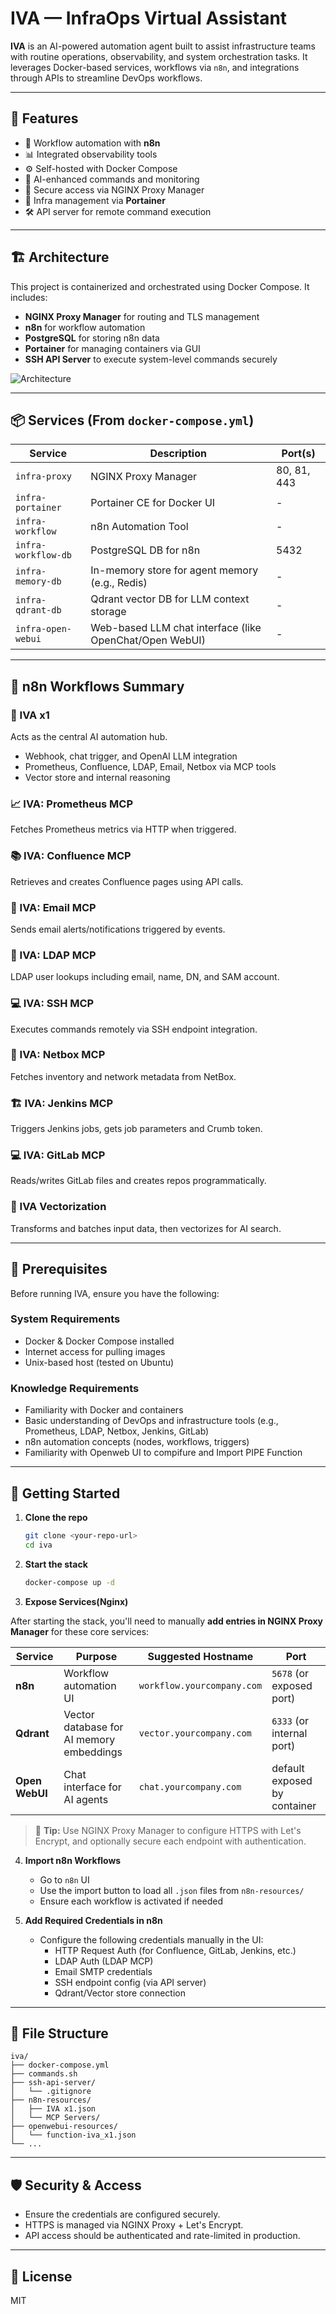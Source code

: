 
# IVA — InfraOps Virtual Assistant

**IVA** is an AI-powered automation agent built to assist infrastructure teams with routine operations, observability, and system orchestration tasks. It leverages Docker-based services, workflows via `n8n`, and integrations through APIs to streamline DevOps workflows.

---

## 🧰 Features

- 🔄 Workflow automation with **n8n**
- 📊 Integrated observability tools
- ⚙️ Self-hosted with Docker Compose
- 🧠 AI-enhanced commands and monitoring
- 🔐 Secure access via NGINX Proxy Manager
- 📂 Infra management via **Portainer**
- 🛠️ API server for remote command execution

---

## 🏗️ Architecture

This project is containerized and orchestrated using Docker Compose. It includes:

- **NGINX Proxy Manager** for routing and TLS management
- **n8n** for workflow automation
- **PostgreSQL** for storing n8n data
- **Portainer** for managing containers via GUI
- **SSH API Server** to execute system-level commands securely

![Architecture](images/IVA-web.png)


---

## 📦 Services (From `docker-compose.yml`)

| Service           | Description                          | Port(s)          |
|-------------------|--------------------------------------|------------------|
| `infra-proxy`     | NGINX Proxy Manager                  | 80, 81, 443      |
| `infra-portainer` | Portainer CE for Docker UI          | -                |
| `infra-workflow`  | n8n Automation Tool                 | -                |
| `infra-workflow-db` | PostgreSQL DB for n8n             | 5432             |
| `infra-memory-db`  | In-memory store for agent memory (e.g., Redis)          | -       |
| `infra-qdrant-db`  | Qdrant vector DB for LLM context storage                | -       |
| `infra-open-webui` | Web-based LLM chat interface (like OpenChat/Open WebUI) | -       |

---

## 🧪 n8n Workflows Summary

### 🔁 IVA x1
Acts as the central AI automation hub.
- Webhook, chat trigger, and OpenAI LLM integration
- Prometheus, Confluence, LDAP, Email, Netbox via MCP tools
- Vector store and internal reasoning

### 📈 IVA: Prometheus MCP
Fetches Prometheus metrics via HTTP when triggered.

### 📚 IVA: Confluence MCP
Retrieves and creates Confluence pages using API calls.

### 📧 IVA: Email MCP
Sends email alerts/notifications triggered by events.

### 👥 IVA: LDAP MCP
LDAP user lookups including email, name, DN, and SAM account.

### 💻 IVA: SSH MCP
Executes commands remotely via SSH endpoint integration.

### 🧮 IVA: Netbox MCP
Fetches inventory and network metadata from NetBox.

### 🏗️ IVA: Jenkins MCP
Triggers Jenkins jobs, gets job parameters and Crumb token.

### 💻 IVA: GitLab MCP
Reads/writes GitLab files and creates repos programmatically.

### 🧠 IVA Vectorization
Transforms and batches input data, then vectorizes for AI search.

---


## 🧠 Prerequisites

Before running IVA, ensure you have the following:

### System Requirements
- Docker & Docker Compose installed
- Internet access for pulling images
- Unix-based host (tested on Ubuntu)

### Knowledge Requirements
- Familiarity with Docker and containers
- Basic understanding of DevOps and infrastructure tools (e.g., Prometheus, LDAP, Netbox, Jenkins, GitLab)
- n8n automation concepts (nodes, workflows, triggers)
- Familiarity with Openweb UI to compifure and Import PIPE Function

---

## 🚀 Getting Started

1. **Clone the repo**
   ```bash
   git clone <your-repo-url>
   cd iva
   ```

2. **Start the stack**
   ```bash
   docker-compose up -d
   ```

3. **Expose Services(Nginx)**

After starting the stack, you'll need to manually **add entries in NGINX Proxy Manager** for these core services:

| Service         | Purpose                                  | Suggested Hostname       | Port                         |
| --------------- | ---------------------------------------- | ------------------------ | ---------------------------- |
| **n8n**         | Workflow automation UI                   | `workflow.yourcompany.com`     | `5678` (or exposed port)|
| **Qdrant**      | Vector database for AI memory embeddings | `vector.yourcompany.com`  | `6333` (or internal port)    |
| **Open WebUI**  | Chat interface for AI agents             | `chat.yourcompany.com`    | default exposed by container |

> 🔐 **Tip:** Use NGINX Proxy Manager to configure HTTPS with Let's Encrypt, and optionally secure each endpoint with authentication.

4. **Import n8n Workflows**
   - Go to `n8n` UI
   - Use the import button to load all `.json` files from `n8n-resources/`
   - Ensure each workflow is activated if needed

5. **Add Required Credentials in n8n**
   - Configure the following credentials manually in the UI:
     - HTTP Request Auth (for Confluence, GitLab, Jenkins, etc.)
     - LDAP Auth (LDAP MCP)
     - Email SMTP credentials
     - SSH endpoint config (via API server)
     - Qdrant/Vector store connection

---

## 📂 File Structure

```
iva/
├── docker-compose.yml
├── commands.sh
├── ssh-api-server/
│   └── .gitignore
├── n8n-resources/
│   ├── IVA x1.json
│   └── MCP Servers/
├── openwebui-resources/
│   └── function-iva_x1.json
└── ...
```

---

## 🛡️ Security & Access

- Ensure the credentials are configured securely.
- HTTPS is managed via NGINX Proxy + Let's Encrypt.
- API access should be authenticated and rate-limited in production.

---

## 📄 License

MIT
